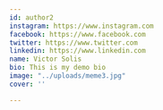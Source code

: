 ```yaml
---
id: author2
instagram: https://www.instagram.com
facebook: https://www.facebook.com
twitter: https://www.twitter.com
linkedin: https://www.linkedin.com
name: Victor Solis
bio: This is my demo bio
image: "../uploads/meme3.jpg"
cover: ''

---
```

